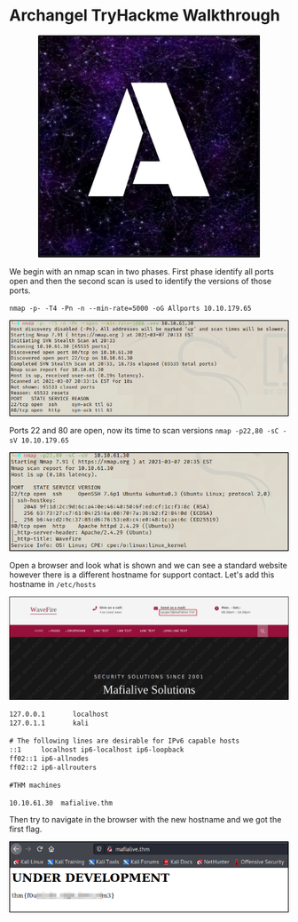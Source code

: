 # Archangel TryHackme Walkthrough

<p align="center">
  <img width="400" height="400" src="https://github.com/ceortiz33/tryhackme/blob/main/Archangel/images/archangel_logo.png">
</p>

We begin with an nmap scan in two phases. First phase identify all ports open and then the second scan is used to identify the versions of those ports.

`nmap -p- -T4 -Pn -n --min-rate=5000 -oG Allports 10.10.179.65`

![](images/allports.png)

Ports 22 and 80 are open, now its time to scan versions `nmap -p22,80 -sC -sV 10.10.179.65`

![](images/targeted.png)

Open a browser and look what is shown and we can see a standard website however there is a different hostname for support contact. Let's add this hostname in `/etc/hosts`

![](images/new_hostname.png)

```
127.0.0.1       localhost
127.0.1.1       kali

# The following lines are desirable for IPv6 capable hosts
::1     localhost ip6-localhost ip6-loopback
ff02::1 ip6-allnodes
ff02::2 ip6-allrouters

#THM machines

10.10.61.30  mafialive.thm

```

Then try to navigate in the browser with the new hostname and we got the first flag.

![](images/first_flag.png)




